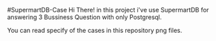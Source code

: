 #SupermartDB-Case
Hi There! in this project i've use SupermartDB for answering 3 Bussiness Question with only Postgresql.

You can read specify of the cases in this repository png files.
